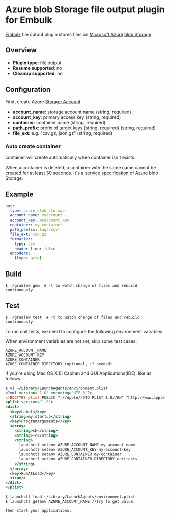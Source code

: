 # Azure blob Storage file output plugin for Embulk

[Embulk](http://www.embulk.org/) file output plugin stores files on [Microsoft Azure](https://azure.microsoft.com/) [blob Storage](https://azure.microsoft.com/en-us/documentation/articles/storage-introduction/#blob-storage)


## Overview

* **Plugin type**: file output
* **Resume supported**: no
* **Cleanup supported**: no

## Configuration

First, create Azure [Storage Account](https://azure.microsoft.com/en-us/documentation/articles/storage-create-storage-account/).

- **account_name**: storage account name (string, required)
- **account_key**: primary access key (string, required)
- **container**: container name (string, required)
- **path_prefix**: prefix of target keys (string, required) (string, required)
- **file_ext**: e.g. "csv.gz, json.gz" (string, required)


### Auto create container

container will create automatically when container isn't exists.
 
When a container is deleted, a container with the same name cannot be created for at least 30 seconds.
It's a [service specification](https://technet.microsoft.com/en-us/library/dd179408.aspx#Anchor_3) of Azure blob Storage.

## Example

```yaml
out:
  type: azure_blob_storage
  account_name: myaccount
  account_key: myaccount_key
  container: my-container
  path_prefix: logs/csv-
  file_ext: csv.gz
  formatter:
    type: csv
    header_line: false
  encoders:
  - {type: gzip}
```


## Build

```
$ ./gradlew gem  # -t to watch change of files and rebuild continuously
```


## Test

```
$ ./gradlew test  # -t to watch change of files and rebuild continuously
```

To run unit tests, we need to configure the following environment variables.

When environment variables are not set, skip some test cases.

```
AZURE_ACCOUNT_NAME
AZURE_ACCOUNT_KEY
AZURE_CONTAINER
AZURE_CONTAINER_DIRECTORY (optional, if needed)
```

If you're using Mac OS X El Capitan and GUI Applications(IDE), like as follows.
```xml
$ vi ~/Library/LaunchAgents/environment.plist
<?xml version="1.0" encoding="UTF-8"?>
<!DOCTYPE plist PUBLIC "-//Apple//DTD PLIST 1.0//EN" "http://www.apple.com/DTDs/PropertyList-1.0.dtd">
<plist version="1.0">
<dict>
  <key>Label</key>
  <string>my.startup</string>
  <key>ProgramArguments</key>
  <array>
    <string>sh</string>
    <string>-c</string>
    <string>
      launchctl setenv AZURE_ACCOUNT_NAME my-account-name
      launchctl setenv AZURE_ACCOUNT_KEY my-account-key
      launchctl setenv AZURE_CONTAINER my-container
      launchctl setenv AZURE_CONTAINER_DIRECTORY unittests
    </string>
  </array>
  <key>RunAtLoad</key>
  <true/>
</dict>
</plist>

$ launchctl load ~/Library/LaunchAgents/environment.plist
$ launchctl getenv AZURE_ACCOUNT_NAME //try to get value.

Then start your applications.
```
